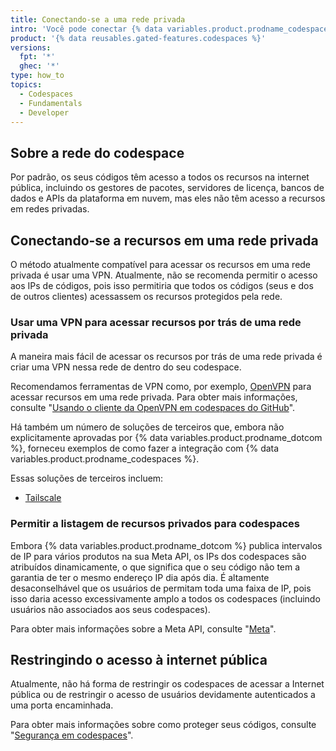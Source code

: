 ```yaml
---
title: Conectando-se a uma rede privada
intro: 'Você pode conectar {% data variables.product.prodname_codespaces %} a recursos de uma rede privada, incluindo registros de pacotes, servidores de licenças e bancos de dados no local.'
product: '{% data reusables.gated-features.codespaces %}'
versions:
  fpt: '*'
  ghec: '*'
type: how_to
topics:
  - Codespaces
  - Fundamentals
  - Developer
---
```


## Sobre a rede do codespace

Por padrão, os seus códigos têm acesso a todos os recursos na internet pública, incluindo os gestores de pacotes, servidores de licença, bancos de dados e APIs da plataforma em nuvem, mas eles não têm acesso a recursos em redes privadas.

## Conectando-se a recursos em uma rede privada

O método atualmente compatível para acessar os recursos em uma rede privada é usar uma VPN. Atualmente, não se recomenda permitir o acesso aos IPs de códigos, pois isso permitiria que todos os códigos (seus e dos de outros clientes) acessassem os recursos protegidos pela rede.

### Usar uma VPN para acessar recursos por trás de uma rede privada

A maneira mais fácil de acessar os recursos por trás de uma rede privada é criar uma VPN nessa rede de dentro do seu codespace.

Recomendamos ferramentas de VPN como, por exemplo, [OpenVPN](https://openvpn.net/) para acessar recursos em uma rede privada. Para obter mais informações, consulte "[Usando o cliente da OpenVPN em codespaces do GitHub](https://github.com/codespaces-contrib/codespaces-openvpn)".

Há também um número de soluções de terceiros que, embora não explicitamente aprovadas por {% data variables.product.prodname_dotcom %}, forneceu exemplos de como fazer a integração com {% data variables.product.prodname_codespaces %}.

Essas soluções de terceiros incluem:

- [Tailscale](https://tailscale.com/kb/1160/github-codespaces/)

### Permitir a listagem de recursos privados para codespaces

Embora {% data variables.product.prodname_dotcom %} publica intervalos de IP para vários produtos na sua Meta API, os IPs dos codespaces são atribuídos dinamicamente, o que significa que o seu código não tem a garantia de ter o mesmo endereço IP dia após dia. É altamente desaconselhável que os usuários de permitam toda uma faixa de IP, pois isso daria acesso excessivamente amplo a todos os codespaces (incluindo usuários não associados aos seus codespaces).

Para obter mais informações sobre a Meta API, consulte "[Meta](/rest/reference/meta)".

## Restringindo o acesso à internet pública

Atualmente, não há forma de restringir os codespaces de acessar a Internet pública ou de restringir o acesso de usuários devidamente autenticados a uma porta encaminhada.

Para obter mais informações sobre como proteger seus códigos, consulte "[Segurança em codespaces](/codespaces/codespaces-reference/security-in-codespaces)".
